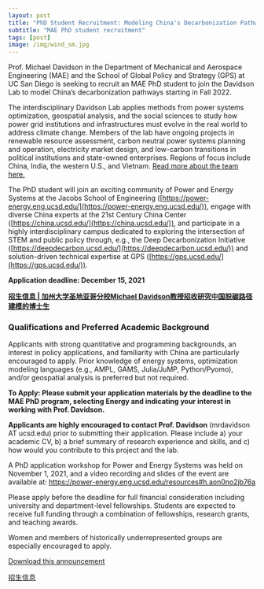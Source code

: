 ```yaml
---
layout: post
title: "PhD Student Recruitment: Modeling China's Decarbonization Pathways"
subtitle: "MAE PhD student recruitment"
tags: [post]
image: /img/wind_sm.jpg
---
```


Prof. Michael Davidson in the Department of Mechanical and Aerospace Engineering (MAE) and the School of Global Policy and Strategy (GPS) at UC San Diego is seeking to recruit an MAE PhD student to join the Davidson Lab to model China’s decarbonization pathways starting in Fall 2022.

The interdisciplinary Davidson Lab applies methods from power systems optimization, geospatial analysis, and the social sciences to study how power grid institutions and infrastructures must evolve in the real world to address climate change. Members of the lab have ongoing projects in renewable resource assessment, carbon neutral power systems planning and operation, electricity market design, and low-carbon transitions in political institutions and state-owned enterprises. Regions of focus include China, India, the western U.S., and Vietnam. [Read more about the team here.](https://mdavidson.org/about/)

The PhD student will join an exciting community of Power and Energy Systems at the Jacobs School of Engineering ([https://power-energy.eng.ucsd.edu/](https://power-energy.eng.ucsd.edu/)), engage with diverse China experts at the 21st Century China Center ([https://china.ucsd.edu/](https://china.ucsd.edu/)), and participate in a highly interdisciplinary campus dedicated to exploring the intersection of STEM and public policy through, e.g., the Deep Decarbonization Initiative ([https://deepdecarbon.ucsd.edu/](https://deepdecarbon.ucsd.edu/)) and solution-driven technical expertise at GPS ([https://gps.ucsd.edu/](https://gps.ucsd.edu/)).

**Application deadline: December 15, 2021**

**[招生信息 | 加州大学圣地亚哥分校Michael Davidson教授招收研究中国脱碳路径建模的博士生](https://mp.weixin.qq.com/s/lZwGz6SVN3PbLYu5Gdhvuw)**

### Qualifications and Preferred Academic Background

Applicants with strong quantitative and programming backgrounds, an interest in policy applications, and familiarity with China are particularly encouraged to apply. Prior knowledge of energy systems, optimization modeling languages (e.g., AMPL, GAMS, Julia/JuMP, Python/Pyomo), and/or geospatial analysis is preferred but not required.

**To Apply: Please submit your application materials by the deadline to the MAE PhD program, selecting Energy and indicating your interest in working with Prof. Davidson.**

**Applicants are highly encouraged to contact Prof. Davidson** (mrdavidson AT ucsd.edu) prior to submitting their application. Please include a) your academic CV, b) a brief summary of research experience and skills, and c) how would you contribute to this project and the lab.

A PhD application workshop for Power and Energy Systems was held on November 1, 2021, and a video recording and slides of the event are available at:
[https://power-energy.eng.ucsd.edu/resources#h.aon0no2jb76a ](https://power-energy.eng.ucsd.edu/resources#h.aon0no2jb76a)

Please apply before the deadline for full financial consideration including university and department-level fellowships. Students are expected to receive full funding through a combination of fellowships, research grants, and teaching awards.

Women and members of historically underrepresented groups are especially encouraged to apply.

[Download this announcement](https://docs.google.com/document/d/11ghTYRN4kyv-yfGN2REKTsTBWTAriLsB/edit)

[招生信息](https://mp.weixin.qq.com/s/lZwGz6SVN3PbLYu5Gdhvuw)
